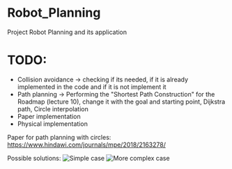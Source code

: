# Robot_Planning
Project Robot Planning and its application


# TODO:
- Collision avoidance -> checking if its needed, if it is already implemented in the code and if it is not implement it
- Path planning -> Performing the "Shortest Path Construction" for the Roadmap (lecture 10), change it with the goal and starting point, Dijkstra path, Circle interpolation
- Paper implementation  
- Physical implementation


Paper for path planning with circles:
https://www.hindawi.com/journals/mpe/2018/2163278/

Possible solutions:
![Simple case](https://user-images.githubusercontent.com/58950678/205900992-8efe288c-5048-4d40-9b83-f8033f309111.PNG)
![More complex case](https://user-images.githubusercontent.com/58950678/205900996-afe85b2a-0b8a-4780-ac5a-139f887d864d.PNG)
